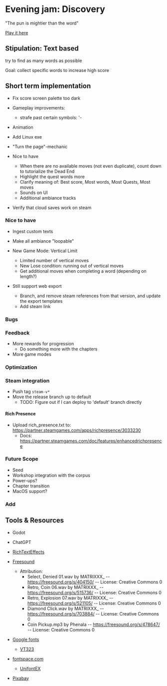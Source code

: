 # Evening jam: Discovery

"The pun is mightier than the word"

[Play it here](https://thewarlock.itch.io/discovery)

## Stipulation: Text based

try to find as many words as possible

Goal: collect specific words to increase high score

## Short term implementation

- Fix score screen palette too dark
- Gameplay improvements:
  - strafe past certain symbols: '-
- Animation
- Add Linux exe
- "Turn the page"-mechanic

- Nice to have
  - When there are no available moves (not even duplicate), count down to tutorialize the Dead End
  - Highlight the quest words more
  - Clarify meaning of: Best score, Most words, Most Quests, Most moves
  - Sounds on UI
  - Additional ambiance tracks

- Verify that cloud saves work on steam

### Nice to have

- Ingest custom texts
- Make all ambiance "loopable"
- New Game Mode: Vertical Limit
  - Limited number of vertical moves
  - New Lose condition: running out of vertical moves
  - Get additional moves when completing a word (depending on length?)

- Still support web export
  - Branch, and remove steam references from that version, and update the export templates
  - Add steam link

### Bugs

### Feedback

- More rewards for progression
  - Do something more with the chapters
- More game modes

### Optimization

### Steam integration

- Push tag `steam-v*`
- Move the release branch up to default
  - TODO: Figure out if I can deploy to 'default' branch directly

#### Rich Presence

- Upload rich_presence.txt to: https://partner.steamgames.com/apps/richpresence/3033230
  - Docs: https://partner.steamgames.com/doc/features/enhancedrichpresence

### Future Scope

- Seed
- Workshop integration with the corpus
- Power-ups?
- Chapter transition
- MacOS support?

### Add

## Tools & Resources

- Godot
- ChatGPT
- [RichTextEffects](https://github.com/teebarjunk/godot-text_effects)
- [Freesound](https://freesound.org/)
  - Attribution:
    - Select, Denied 01.wav by MATRIXXX_ -- https://freesound.org/s/404150/ -- License: Creative Commons 0
    - Retro, Coin 06.wav by MATRIXXX_ -- https://freesound.org/s/515736/ -- License: Creative Commons 0
    - Retro, Explosion 07.wav by MATRIXXX_ -- https://freesound.org/s/521105/ -- License: Creative Commons 0
    - Diamond Click.wav by MATRIXXX_ -- https://freesound.org/s/703884/ -- License: Creative Commons 0
    - Coin Pickup.mp3 by Phenala -- https://freesound.org/s/478647/ -- License: Creative Commons 0


- [Google fonts](https://fonts.google.com/)
  - [VT323](https://fonts.google.com/specimen/VT323)
- [fontspace.com](https://www.fontspace.com/)
  - [UnifontEX](https://www.fontspace.com/unifontex-font-f26370)
- [Pixabay](https://pixabay.com/)
